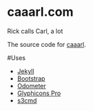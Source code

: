 caaarl.com
==========

Rick calls Carl, a lot

The source code for [caaarl](http://caaarl.com).

#Uses
* [Jekyll](https://github.com/jekyll/jekyll)
* [Bootstrap](https://github.com/twbs/bootstrap)
* [Odometer](https://github.com/HubSpot/odometer)
* [Glyphicons Pro](http://glyphicons.com/)
* [s3cmd](https://github.com/s3tools/s3cmd)
